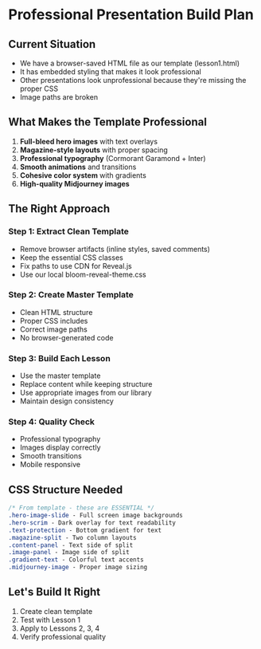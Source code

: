 # Professional Presentation Build Plan

## Current Situation
- We have a browser-saved HTML file as our template (lesson1.html)
- It has embedded styling that makes it look professional
- Other presentations look unprofessional because they're missing the proper CSS
- Image paths are broken

## What Makes the Template Professional
1. **Full-bleed hero images** with text overlays
2. **Magazine-style layouts** with proper spacing
3. **Professional typography** (Cormorant Garamond + Inter)
4. **Smooth animations** and transitions
5. **Cohesive color system** with gradients
6. **High-quality Midjourney images**

## The Right Approach

### Step 1: Extract Clean Template
- Remove browser artifacts (inline styles, saved comments)
- Keep the essential CSS classes
- Fix paths to use CDN for Reveal.js
- Use our local bloom-reveal-theme.css

### Step 2: Create Master Template
- Clean HTML structure
- Proper CSS includes
- Correct image paths
- No browser-generated code

### Step 3: Build Each Lesson
- Use the master template
- Replace content while keeping structure
- Use appropriate images from our library
- Maintain design consistency

### Step 4: Quality Check
- Professional typography
- Images display correctly
- Smooth transitions
- Mobile responsive

## CSS Structure Needed
```css
/* From template - these are ESSENTIAL */
.hero-image-slide - Full screen image backgrounds
.hero-scrim - Dark overlay for text readability  
.text-protection - Bottom gradient for text
.magazine-split - Two column layouts
.content-panel - Text side of split
.image-panel - Image side of split
.gradient-text - Colorful text accents
.midjourney-image - Proper image sizing
```

## Let's Build It Right
1. Create clean template
2. Test with Lesson 1
3. Apply to Lessons 2, 3, 4
4. Verify professional quality